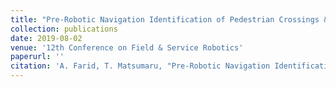 ```yaml
---
title: "Pre-Robotic Navigation Identification of Pedestrian Crossings & Their Orientations"
collection: publications
date: 2019-08-02
venue: '12th Conference on Field & Service Robotics'
paperurl: ''
citation: 'A. Farid, T. Matsumaru, "Pre-Robotic Navigation Identification of Pedestrian Crossings & Their Orientations", 12th Conference on Field & Service Robotics, 2019.'
---
```

